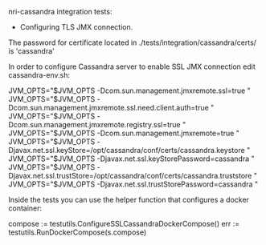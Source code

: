 nri-cassandra integration tests:

- Configuring TLS JMX connection.

The password for certificate located in ./tests/integration/cassandra/certs/ is 'cassandra'

In order to configure Cassandra server to enable SSL JMX connection edit cassandra-env.sh:

JVM_OPTS="$JVM_OPTS -Dcom.sun.management.jmxremote.ssl=true "
JVM_OPTS="$JVM_OPTS -Dcom.sun.management.jmxremote.ssl.need.client.auth=true "
JVM_OPTS="$JVM_OPTS -Dcom.sun.management.jmxremote.registry.ssl=true "
JVM_OPTS="$JVM_OPTS -Dcom.sun.management.jmxremote=true "
JVM_OPTS="$JVM_OPTS -Djavax.net.ssl.keyStore=/opt/cassandra/conf/certs/cassandra.keystore  "
JVM_OPTS="$JVM_OPTS -Djavax.net.ssl.keyStorePassword=cassandra "
JVM_OPTS="$JVM_OPTS -Djavax.net.ssl.trustStore=/opt/cassandra/conf/certs/cassandra.truststore "
JVM_OPTS="$JVM_OPTS -Djavax.net.ssl.trustStorePassword=cassandra "

Inside the tests you can use the helper function that configures a docker container:

compose := testutils.ConfigureSSLCassandraDockerCompose()
err := testutils.RunDockerCompose(s.compose)
